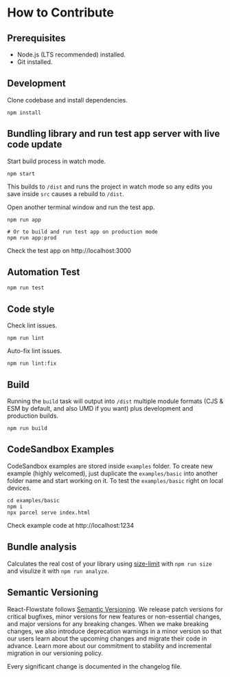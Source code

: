 # How to Contribute

## Prerequisites
- Node.js (LTS recommended) installed.
- Git installed.

## Development
Clone codebase and install dependencies.
```
npm install
```

## Bundling library and run test app server with live code update
Start build process in watch mode.
```
npm start
```
This builds to `/dist` and runs the project in watch mode so any edits you save inside `src` causes a rebuild to `/dist`.

Open another terminal window and run the test app.
```
npm run app

# Or to build and run test app on production mode
npm run app:prod
```
Check the test app on http://localhost:3000

## Automation Test
```
npm run test
```

## Code style
Check lint issues.
```
npm run lint
```

Auto-fix lint issues.
```
npm run lint:fix
```

## Build
Running the `build` task will output into `/dist` multiple module formats (CJS & ESM by default, and also UMD if you want) plus development and production builds.
```
npm run build
```

## CodeSandbox Examples
CodeSandbox examples are stored inside `examples` folder.
To create new example (highly welcomed), just duplicate the `examples/basic` into another folder name and start working on it.
To test the `examples/basic` right on local devices.
```
cd examples/basic
npm i
npx parcel serve index.html
```
Check example code at http://localhost:1234

## Bundle analysis
Calculates the real cost of your library using [size-limit](https://github.com/ai/size-limit) with `npm run size` and visulize it with `npm run analyze`.

## Semantic Versioning
React-Flowstate follows [Semantic Versioning](https://semver.org/). We release patch versions for critical bugfixes, minor versions for new features or non-essential changes, and major versions for any breaking changes. When we make breaking changes, we also introduce deprecation warnings in a minor version so that our users learn about the upcoming changes and migrate their code in advance. Learn more about our commitment to stability and incremental migration in our versioning policy.

Every significant change is documented in the changelog file.
